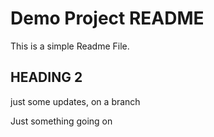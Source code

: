 
# Demo Project README

This is a simple Readme File.


## HEADING 2


just some updates, on a branch


Just something going on
